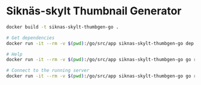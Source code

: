 Siknäs-skylt Thumbnail Generator
================================

```bash
docker build -t siknas-skylt-thumbgen-go .

# Get dependencies
docker run -it --rm -v $(pwd):/go/src/app siknas-skylt-thumbgen-go dep ensure -v

# Help
docker run -it --rm -v $(pwd):/go/src/app siknas-skylt-thumbgen-go go run main.go --help

# Connect to the running server
docker run -it --rm -v $(pwd):/go/src/app siknas-skylt-thumbgen-go go run *.go --host $(docker-machine ip):8080
```
